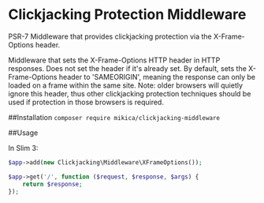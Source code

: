 # Clickjacking Protection Middleware
PSR-7 Middleware that provides clickjacking protection via the X-Frame-Options header.

Middleware that sets the X-Frame-Options HTTP header in HTTP responses. Does not set the header if it's already set.
By default, sets the X-Frame-Options header to 'SAMEORIGIN', meaning the response can only be loaded on a frame within the same site.
Note: older browsers will quietly ignore this header, thus other clickjacking protection techniques should be used if protection 
in those browsers is required.


##Installation
`composer require mikica/clickjacking-middleware`

##Usage

In Slim 3:

```php
$app->add(new Clickjacking\Middleware\XFrameOptions());

$app->get('/', function ($request, $response, $args) {
    return $response;
});
```